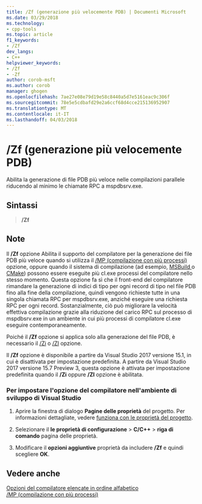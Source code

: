 ```yaml
---
title: /Zf (generazione più velocemente PDB) | Documenti Microsoft
ms.date: 03/29/2018
ms.technology:
- cpp-tools
ms.topic: article
f1_keywords:
- /Zf
dev_langs:
- C++
helpviewer_keywords:
- /Zf
- -Zf
author: corob-msft
ms.author: corob
manager: ghogen
ms.openlocfilehash: 7ae27e08e79d19e58c8440a5d7e5161eac9c306f
ms.sourcegitcommit: 78e5e5cdbafd29e2a6ccf68d4cce215136952907
ms.translationtype: MT
ms.contentlocale: it-IT
ms.lasthandoff: 04/03/2018
---
```

# <a name="zf-faster-pdb-generation"></a>/Zf (generazione più velocemente PDB)

Abilita la generazione di file PDB più veloce nelle compilazioni parallele riducendo al minimo le chiamate RPC a mspdbsrv.exe.

## <a name="syntax"></a>Sintassi

> **/Zf**

## <a name="remarks"></a>Note

Il **/Zf** opzione Abilita il supporto del compilatore per la generazione dei file PDB più veloce quando si utilizza il [/MP (compilazione con più processi)](mp-build-with-multiple-processes.md) opzione, oppure quando il sistema di compilazione (ad esempio, [MSBuild ](/visualstudio/msbuild/msbuild-reference) o [CMake](../../ide/cmake-tools-for-visual-cpp.md)) possono essere eseguite più cl.exe processi del compilatore nello stesso momento. Questa opzione fa sì che il front-end del compilatore rimandare la generazione di indici di tipo per ogni record di tipo nel file PDB fino alla fine della compilazione, quindi vengono richieste tutte in una singola chiamata RPC per mspdbsrv.exe, anziché eseguire una richiesta RPC per ogni record. Sostanzialmente, ciò può migliorare la velocità effettiva compilazione grazie alla riduzione del carico RPC sul processo di mspdbsrv.exe in un ambiente in cui più processi di compilatore cl.exe eseguire contemporaneamente.

Poiché il **/Zf** opzione si applica solo alla generazione del file PDB, è necessario il [/Zi](z7-zi-zi-debug-information-format.md) o [/ZI](z7-zi-zi-debug-information-format.md) opzione.

Il **/Zf** opzione è disponibile a partire da Visual Studio 2017 versione 15.1, in cui è disattivata per impostazione predefinita. A partire da Visual Studio 2017 versione 15.7 Preview 3, questa opzione è attivata per impostazione predefinita quando il **/Zi** oppure **/ZI** opzione è abilitata.

### <a name="to-set-this-compiler-option-in-the-visual-studio-development-environment"></a>Per impostare l'opzione del compilatore nell'ambiente di sviluppo di Visual Studio

1. Aprire la finestra di dialogo **Pagine delle proprietà** del progetto. Per informazioni dettagliate, vedere [funziona con le proprietà del progetto](../../ide/working-with-project-properties.md).

1. Selezionare il **le proprietà di configurazione** > **C/C++** > **riga di comando** pagina delle proprietà.

1. Modificare il **opzioni aggiuntive** proprietà da includere **/Zf** e quindi scegliere **OK**.

## <a name="see-also"></a>Vedere anche

[Opzioni del compilatore elencate in ordine alfabetico](compiler-options-listed-alphabetically.md)<br/>
[/MP (compilazione con più processi)](mp-build-with-multiple-processes.md)<br/>
